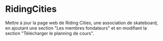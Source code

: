 # RidingCities
Mettre à jour la page web de Riding Cities, une association de skateboard, en ajoutant une section "Les membres fondateurs" et en modifiant la section "Télécharger le planning de cours".
